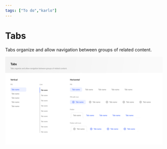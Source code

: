 ```yaml
---
tags: ["To do","karlo"]
---
```

# Tabs
Tabs organize and allow navigation between groups of related content.

![](Tabs.png)